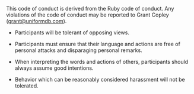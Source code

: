 This code of conduct is derived from the Ruby code of conduct. Any violations of the code of conduct may be reported to Grant Copley (grant@uniformdb.com).

- Participants will be tolerant of opposing views.

- Participants must ensure that their language and actions are free of personal attacks and disparaging personal remarks.

- When interpreting the words and actions of others, participants should always assume good intentions.

- Behavior which can be reasonably considered harassment will not be tolerated.